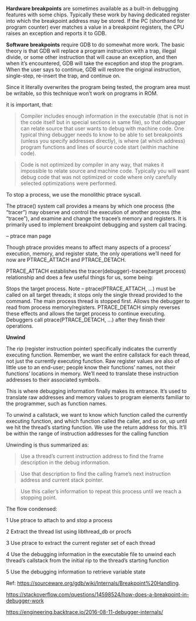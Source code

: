 
**Hardware breakpoints** are sometimes available as a built-in debugging features with some chips. 
Typically these work by having dedicated register into which the breakpoint address may be stored. 
If the PC (shorthand for program counter) ever matches a value in a breakpoint registers, 
the CPU raises an exception and reports it to GDB.

**Software breakpoints** require GDB to do somewhat more work. The basic theory is that GDB will replace
a program instruction with a trap, illegal divide, or some other instruction that will cause an exception, 
and then when it’s encountered, GDB will take the exception and stop the program. When the user says to
continue, GDB will restore the original instruction, single-step, re-insert the trap, and continue on.

Since it literally overwrites the program being tested, the program area must be writable, so this 
technique won’t work on programs in ROM.

it is important, that:

> Compiler includes enough information in the executable (that is not in the code itself but in special 
sections in same file), so that debugger can relate source that user wants to debug with machine code. 
One typical thing debugger needs to know to be able to set breakpoints (unless you specify addresses directly), 
is where (at which address) program functions and lines of source code start (within machine code).

> Code is not optimized by compiler in any way, that makes it impossible to relate source and machine code.
Typically you will want debug code that was not optimized or code where only carefully selected optimizations
were performed.

To stop a process, we use the monolithic ptrace syscall.

The ptrace() system call provides a means by which one process (the “tracer”) may observe and control 
the execution of another process (the “tracee”), and examine and change the tracee’s memory and registers. 
It is primarily used to implement breakpoint debugging and system call tracing.

– ptrace man page

Though ptrace provides means to affect many aspects of a process’ execution, memory, and register state, 
the only operations we’ll need for now are PTRACE_ATTACH and PTRACE_DETACH.

PTRACE_ATTACH establishes the tracer(debugger)-tracee(target process) relationship and does a few useful 
things for us, some being:

Stops the target process. Note – ptrace(PTRACE_ATTACH, ...) must be called on all target threads; it 
stops only the single thread provided to the command. The main process thread is stopped first.
Allows the debugger to read from process memory/registers.
PTRACE_DETACH simply reverses these effects and allows the target process to continue executing. 
Debuggers call ptrace(PTRACE_DETACH, ...) after they finish their operations.

**Unwind**

The rip (register instruction pointer) specifically indicates the currently executing function. Remember, 
we want the entire callstack for each thread, not just the currently executing function. Raw register 
values are also of little use to an end-user; people know their functions’ names, not their functions’
locations in memory. We’ll need to translate these instruction addresses to their associated symbols.

This is where debugging information finally makes its entrance. It’s used to translate raw addresses and
memory values to program elements familiar to the programmer, such as function names.

To unwind a callstack, we want to know which function called the currently executing function, and which
function called the caller, and so on, up until we hit the thread’s starting function. We use the return
address for this. It’ll be within the range of instruction addresses for the calling function

Unwinding is thus summarized as:

> Use a thread’s current instruction address to find the frame description in the debug information.

> Use that description to find the calling frame’s next instruction address and current stack pointer.

> Use this caller’s information to repeat this process until we reach a stopping point.


The flow condensed:

1 Use ptrace to attach to and stop a process

2 Extract the thread list using libthread_db or procfs

3 Use ptrace to extract the current register set of each thread

4 Use the debugging information in the executable file to unwind each thread’s callstack from the initial rip to the thread’s starting function

5 Use the debugging information to retrieve variable state

Ref: https://sourceware.org/gdb/wiki/Internals/Breakpoint%20Handling.

https://stackoverflow.com/questions/14598524/how-does-a-breakpoint-in-debugger-work

https://engineering.backtrace.io/2016-08-11-debugger-internals/
